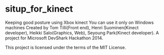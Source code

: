 situp_for_kinect
================

Keeping good posture using Xbox kinect
You can use it only on Windows machines
Created by Tom Tilli(Front end), Henri Suominen(Kinect developer), Heikki Salo(Graphics, Web), Seyoung Park(Kinect developer). A project for Microsoft DevShark Hackathon 2014.

This project is licensed under the terms of the MIT License.
